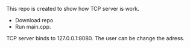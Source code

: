 This repo is created to show how TCP server is work. 
- Download repo
- Run main.cpp.

TCP server binds to 127.0.0.1:8080. The user can be change the adress.
